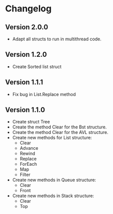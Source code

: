 
Changelog
=========

Version 2.0.0
-------------
- Adapt all structs to run in multithread code.

Version 1.2.0
-------------
- Create Sorted list struct

Version 1.1.1
-------------

- Fix bug in List.Replace method


Version 1.1.0
-------------

- Create struct Tree 
- Create the method Clear for the Bst structure.
- Create the method Clear for the AVL structure.
- Create new methods for List structure:
  - Clear
  - Advance
  - Rewind
  - Replace
  - ForEach
  - Map
  - Filter
- Create new methods in Queue structure:
  - Clear
  - Front
- Create new methods in Stack structure:
  - Clear
  - Top

